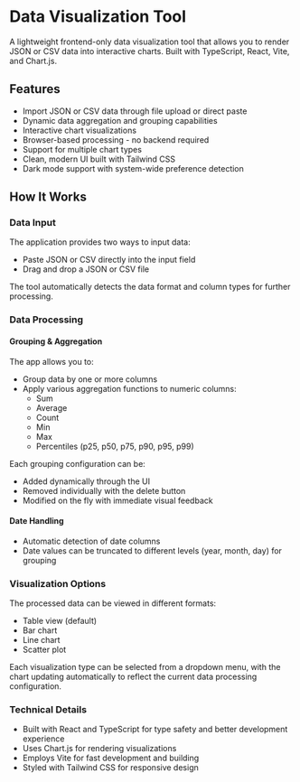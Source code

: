 # Data Visualization Tool

A lightweight frontend-only data visualization tool that allows you to render JSON or CSV data into interactive charts. Built with TypeScript, React, Vite, and Chart.js.

## Features

* Import JSON or CSV data through file upload or direct paste
* Dynamic data aggregation and grouping capabilities
* Interactive chart visualizations
* Browser-based processing - no backend required
* Support for multiple chart types
* Clean, modern UI built with Tailwind CSS
* Dark mode support with system-wide preference detection

## How It Works

### Data Input

The application provides two ways to input data:

* Paste JSON or CSV directly into the input field
* Drag and drop a JSON or CSV file

The tool automatically detects the data format and column types for further processing.

### Data Processing

#### Grouping & Aggregation

The app allows you to:

* Group data by one or more columns
* Apply various aggregation functions to numeric columns:
  * Sum
  * Average
  * Count
  * Min
  * Max
  * Percentiles (p25, p50, p75, p90, p95, p99)

Each grouping configuration can be:

* Added dynamically through the UI
* Removed individually with the delete button
* Modified on the fly with immediate visual feedback

#### Date Handling

* Automatic detection of date columns
* Date values can be truncated to different levels (year, month, day) for grouping

### Visualization Options

The processed data can be viewed in different formats:

* Table view (default)
* Bar chart
* Line chart
* Scatter plot

Each visualization type can be selected from a dropdown menu, with the chart updating automatically to reflect the current data processing configuration.

### Technical Details

* Built with React and TypeScript for type safety and better development experience
* Uses Chart.js for rendering visualizations
* Employs Vite for fast development and building
* Styled with Tailwind CSS for responsive design
  